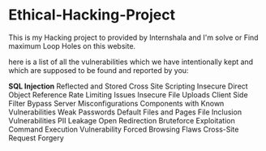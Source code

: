 # Ethical-Hacking-Project
This is my Hacking project to provided by Internshala and I'm solve or Find maximum Loop Holes on this website.

here is a list of all the vulnerabilities which we have intentionally kept and which are supposed
to be found and reported by you:

**SQL Injection**
Reflected and Stored Cross Site Scripting
Insecure Direct Object Reference
Rate Limiting Issues
Insecure File Uploads
Client Side Filter Bypass
Server Misconfigurations
Components with Known Vulnerabilities
Weak Passwords
Default Files and Pages
File Inclusion Vulnerabilities
PII Leakage
Open Redirection
Bruteforce Exploitation
Command Execution Vulnerability
Forced Browsing Flaws
Cross-Site Request Forgery
